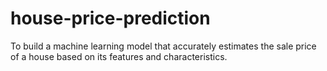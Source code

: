 # house-price-prediction
To build a machine learning model that accurately estimates the sale price of a house based on its features and characteristics.
